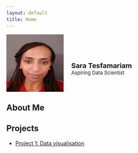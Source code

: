 ```yaml
---
layout: default
title: Home
---
```

<div style="background: url('https://github.com/yourusername/yourrepositoryname/blob/main/sunset.jpg?raw=true) no-repeat center center/cover; padding: 40px 20px; color: white; text-align: center;">
<div style="display: flex; align-items: center;">
  <img src="https://github.com/tes2sara/sara_tesfamariam/blob/main/Profile.jpg?raw=true" alt="Profile Picture" style="height: 150px; width:150px; boarder-radius:50%; margin-right: 20px;">
  <div style="display: flex; flex-direction: column; justify-content: center; padding-top: 30px;">
    <h1 style="font-size: 18px; margin: 0;">Sara Tesfamariam</h1>
    <p style="font-size: 13px; margin: 0;">Aspiring Data Scientist</p>
  </div>
</div>

## About Me

## Projects
- [Project 1: Data visualisation](project1.md)

  
  




